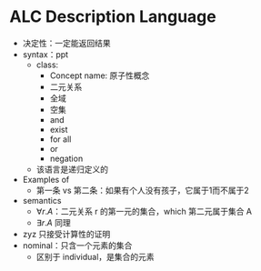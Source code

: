 # ALC Description Language
- 决定性：一定能返回结果
- syntax：ppt
	- class:
		- Concept name: 原子性概念
		- 二元关系
		- 全域
		- 空集
		- and
		- exist
		- for all
		- or
		- negation
	- 该语言是递归定义的
- Examples of
	- 第一条 vs 第二条：如果有个人没有孩子，它属于1而不属于2
- semantics
	- $\forall r.A$：二元关系 r 的第一元的集合，which 第二元属于集合 A
	- $\exists r.A$ 同理
- zyz 只接受计算性的证明
- nominal：只含一个元素的集合
	- 区别于 individual，是集合的元素